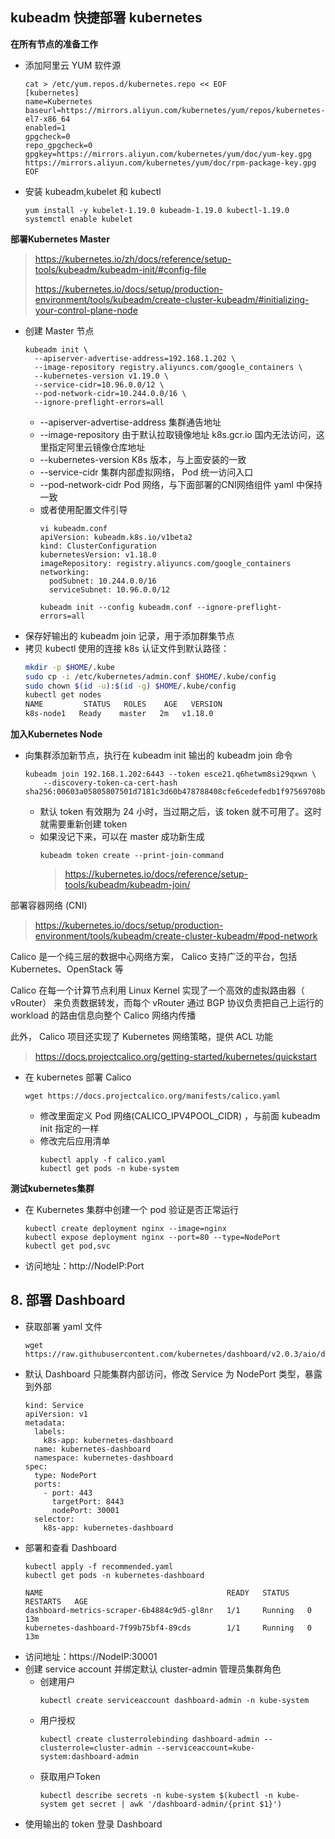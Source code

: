## kubeadm 快捷部署 kubernetes

__在所有节点的准备工作__
- 添加阿里云 YUM 软件源
    ```
    cat > /etc/yum.repos.d/kubernetes.repo << EOF
    [kubernetes]
    name=Kubernetes
    baseurl=https://mirrors.aliyun.com/kubernetes/yum/repos/kubernetes-el7-x86_64
    enabled=1
    gpgcheck=0
    repo_gpgcheck=0
    gpgkey=https://mirrors.aliyun.com/kubernetes/yum/doc/yum-key.gpg https://mirrors.aliyun.com/kubernetes/yum/doc/rpm-package-key.gpg
    EOF
    ```

- 安装 kubeadm,kubelet 和 kubectl
    ```
    yum install -y kubelet-1.19.0 kubeadm-1.19.0 kubectl-1.19.0
    systemctl enable kubelet
    ```

__部署Kubernetes Master__
> https://kubernetes.io/zh/docs/reference/setup-tools/kubeadm/kubeadm-init/#config-file
> 
> https://kubernetes.io/docs/setup/production-environment/tools/kubeadm/create-cluster-kubeadm/#initializing-your-control-plane-node 
- 创建 Master 节点
    ```
    kubeadm init \
      --apiserver-advertise-address=192.168.1.202 \
      --image-repository registry.aliyuncs.com/google_containers \
      --kubernetes-version v1.19.0 \
      --service-cidr=10.96.0.0/12 \
      --pod-network-cidr=10.244.0.0/16 \
      --ignore-preflight-errors=all
    ```
    - --apiserver-advertise-address 集群通告地址
    - --image-repository  由于默认拉取镜像地址 k8s.gcr.io 国内无法访问，这里指定阿里云镜像仓库地址
    - --kubernetes-version K8s 版本，与上面安装的一致
    - --service-cidr 集群内部虚拟网络， Pod 统一访问入口
    - --pod-network-cidr Pod 网络，与下面部署的CNI网络组件 yaml 中保持一致
    - 或者使用配置文件引导
        ```
        vi kubeadm.conf
        apiVersion: kubeadm.k8s.io/v1beta2
        kind: ClusterConfiguration
        kubernetesVersion: v1.18.0
        imageRepository: registry.aliyuncs.com/google_containers 
        networking:
          podSubnet: 10.244.0.0/16 
          serviceSubnet: 10.96.0.0/12 

        kubeadm init --config kubeadm.conf --ignore-preflight-errors=all
        ```
- 保存好输出的 kubeadm join 记录，用于添加群集节点
- 拷贝 kubectl 使用的连接 k8s 认证文件到默认路径：
    ```bash
    mkdir -p $HOME/.kube
    sudo cp -i /etc/kubernetes/admin.conf $HOME/.kube/config
    sudo chown $(id -u):$(id -g) $HOME/.kube/config
    kubectl get nodes
    NAME         STATUS   ROLES    AGE   VERSION
    k8s-node1   Ready    master   2m   v1.18.0
    ```

__加入Kubernetes Node__
- 向集群添加新节点，执行在 kubeadm init 输出的 kubeadm join 命令
    ```
    kubeadm join 192.168.1.202:6443 --token esce21.q6hetwm8si29qxwn \
        --discovery-token-ca-cert-hash sha256:00603a05805807501d7181c3d60b478788408cfe6cedefedb1f97569708be9c5
    ```
    - 默认 token 有效期为 24 小时，当过期之后，该 token 就不可用了。这时就需要重新创建 token
    - 如果没记下来，可以在 master 成功新生成
        ```
        kubeadm token create --print-join-command
        ```
        > <https://kubernetes.io/docs/reference/setup-tools/kubeadm/kubeadm-join/>

部署容器网络 (CNI)
> https://kubernetes.io/docs/setup/production-environment/tools/kubeadm/create-cluster-kubeadm/#pod-network 

Calico 是一个纯三层的数据中心网络方案， Calico 支持广泛的平台，包括 Kubernetes、OpenStack 等

Calico 在每一个计算节点利用 Linux Kernel 实现了一个高效的虚拟路由器（ vRouter） 来负责数据转发，而每个 vRouter 通过 BGP 协议负责把自己上运行的 workload 的路由信息向整个 Calico 网络内传播

此外， Calico  项目还实现了 Kubernetes 网络策略，提供 ACL 功能
> https://docs.projectcalico.org/getting-started/kubernetes/quickstart 
- 在 kubernetes 部署 Calico
    ```
    wget https://docs.projectcalico.org/manifests/calico.yaml
    ```
    - 修改里面定义 Pod 网络(CALICO_IPV4POOL_CIDR) ，与前面 kubeadm init 指定的一样
    - 修改完后应用清单
        ```
        kubectl apply -f calico.yaml
        kubectl get pods -n kube-system
        ```

__测试kubernetes集群__
- 在 Kubernetes 集群中创建一个 pod 验证是否正常运行
    ```
    kubectl create deployment nginx --image=nginx
    kubectl expose deployment nginx --port=80 --type=NodePort
    kubectl get pod,svc
    ```
- 访问地址：http://NodeIP:Port  

## 8. 部署 Dashboard
- 获取部署 yaml 文件
    ```
    wget https://raw.githubusercontent.com/kubernetes/dashboard/v2.0.3/aio/deploy/recommended.yaml
    ```
- 默认 Dashboard 只能集群内部访问，修改 Service 为 NodePort 类型，暴露到外部
    ```
    kind: Service
    apiVersion: v1
    metadata:
      labels:
        k8s-app: kubernetes-dashboard
      name: kubernetes-dashboard
      namespace: kubernetes-dashboard
    spec:
      type: NodePort
      ports:
        - port: 443
          targetPort: 8443
          nodePort: 30001
      selector:
        k8s-app: kubernetes-dashboard
    ```
- 部署和查看 Dashboard
    ```
    kubectl apply -f recommended.yaml
    kubectl get pods -n kubernetes-dashboard
    ```
    ```
    NAME                                         READY   STATUS    RESTARTS   AGE
    dashboard-metrics-scraper-6b4884c9d5-gl8nr   1/1     Running   0          13m
    kubernetes-dashboard-7f99b75bf4-89cds        1/1     Running   0          13m
    ```
- 访问地址：https://NodeIP:30001
- 创建 service account 并绑定默认 cluster-admin 管理员集群角色
    - 创建用户
        ```
        kubectl create serviceaccount dashboard-admin -n kube-system
        ```
    - 用户授权
        ```
        kubectl create clusterrolebinding dashboard-admin --clusterrole=cluster-admin --serviceaccount=kube-system:dashboard-admin
        ```
    - 获取用户Token
        ```
        kubectl describe secrets -n kube-system $(kubectl -n kube-system get secret | awk '/dashboard-admin/{print $1}')
        ```
- 使用输出的 token 登录 Dashboard